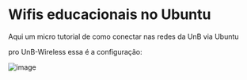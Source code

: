 # Wifis educacionais no Ubuntu 

Aqui um micro tutorial de como conectar nas redes da UnB via Ubuntu

pro UnB-Wireless essa é a configuração:

![image](https://github.com/RaulMyron/RaulMyron/assets/39887348/75f5802a-3ed0-411b-8f41-2dbb2cd17f9f)


